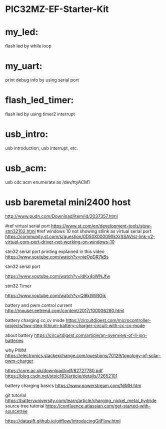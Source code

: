 # PIC32MZ-EF-Starter-Kit
# my_led: 
flash led by while loop
# my_uart: 
print debug info by using serial port
# flash_led_timer: 
flash led by using timer2 interrupt
# usb_intro: 
usb introduction, usb interrupt, etc.
# usb_acm:
usb cdc acm enumerate as /dev/ttyACM1

# usb baremetal mini2400 host
http://www.pudn.com/Download/item/id/2037357.html

#ref virtual serial port
https://www.st.com/en/development-tools/stsw-stm32102.html
#ref windows 10 not showing stlink as virtual serial port
https://community.st.com/s/question/0D50X00009XkXrSSAV/st-link-v2-virtual-com-port-driver-not-working-on-windows-10

stm32 serial port printing explained in this video
https://www.youtube.com/watch?v=nieOpDR7kBs

stm32 serial port

https://www.youtube.com/watch?v=IdKx4oWNJfw

stm32 Timer

https://www.youtube.com/watch?v=Ql6klWiROik

battery and pwm control current
http://mouser.eetrend.com/content/2017/100006280.html

battery charging cc,cv mode
https://circuitdigest.com/microcontroller-projects/two-step-lithium-battery-charger-circuit-with-cc-cv-mode

about battery
https://circuitdigest.com/article/an-overview-of-li-ion-batteries

why PWM
https://electronics.stackexchange.com/questions/70129/topology-of-solar-pwm-charger

https://core.ac.uk/download/pdf/82727780.pdf
https://blog.csdn.net/stoic163/article/details/72652101

battery charging basics
https://www.powerstream.com/NiMH.htm

git tutorial
https://batteryuniversity.com/learn/article/charging_nickel_metal_hydride
source tree tutorial
https://confluence.atlassian.com/get-started-with-sourcetree


https://datasift.github.io/gitflow/IntroducingGitFlow.html

